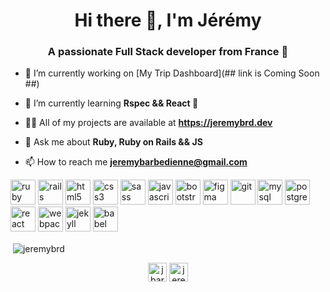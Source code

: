 <h1 align="center">Hi there 👋, I'm Jérémy</h1>
<h3 align="center">A passionate Full Stack developer from France 🥖</h3>

- 🔭 I’m currently working on [My Trip Dashboard](## link is Coming Soon ##)

- 🌱 I’m currently learning **Rspec && React 🚀**

- 👨‍💻 All of my projects are available at **https://jeremybrd.dev**

- 💬 Ask me about **Ruby, Ruby on Rails && JS**

- 📫 How to reach me **jeremybarbedienne@gmail.com**

<p align="left"><img src="https://devicons.github.io/devicon/devicon.git/icons/ruby/ruby-original-wordmark.svg" alt="ruby" width="40" height="40"/> <img src="https://devicons.github.io/devicon/devicon.git/icons/rails/rails-original-wordmark.svg" alt="rails" width="40" height="40"/> <img src="https://devicons.github.io/devicon/devicon.git/icons/html5/html5-original-wordmark.svg" alt="html5" width="40" height="40"/> <img src="https://devicons.github.io/devicon/devicon.git/icons/css3/css3-original-wordmark.svg" alt="css3" width="40" height="40"/> <img src="https://devicons.github.io/devicon/devicon.git/icons/sass/sass-original.svg" alt="sass" width="40" height="40"/> <img src="https://devicons.github.io/devicon/devicon.git/icons/javascript/javascript-original.svg" alt="javascript" width="40" height="40"/> <img src="https://devicons.github.io/devicon/devicon.git/icons/bootstrap/bootstrap-plain.svg" alt="bootstrap" width="40" height="40"/> <img src="https://www.vectorlogo.zone/logos/figma/figma-icon.svg" alt="figma" width="40" height="40"/> <img src="https://www.vectorlogo.zone/logos/git-scm/git-scm-icon.svg" alt="git" width="40" height="40"/> <img src="https://devicons.github.io/devicon/devicon.git/icons/mysql/mysql-original-wordmark.svg" alt="mysql" width="40" height="40"/> <img src="https://devicons.github.io/devicon/devicon.git/icons/postgresql/postgresql-original-wordmark.svg" alt="postgresql" width="40" height="40"/> <img src="https://devicons.github.io/devicon/devicon.git/icons/react/react-original-wordmark.svg" alt="react" width="40" height="40"/> <img src="https://devicons.github.io/devicon/devicon.git/icons/webpack/webpack-original.svg" alt="webpack" width="40" height="40"/> <img src="https://www.vectorlogo.zone/logos/jekyllrb/jekyllrb-icon.svg" alt="jekyll" width="40" height="40"/> <img src="https://www.vectorlogo.zone/logos/babeljs/babeljs-icon.svg" alt="babel" width="40" height="40"/></p>

<p>&nbsp;<img align="center" src="https://github-readme-stats.vercel.app/api?username=jeremybrd&show_icons=true" alt="jeremybrd" /></p>

<p align="center">
<a href="https://twitter.com/jbarbedienne" target="blank"><img align="center" src="https://cdn.jsdelivr.net/npm/simple-icons@3.0.1/icons/twitter.svg" alt="jbarbedienne" height="30" width="30" /></a>
<a href="https://linkedin.com/in/jeremy-barbedienne" target="blank"><img align="center" src="https://cdn.jsdelivr.net/npm/simple-icons@3.0.1/icons/linkedin.svg" alt="jeremy-barbedienne" height="30" width="30" /></a>
</p>
